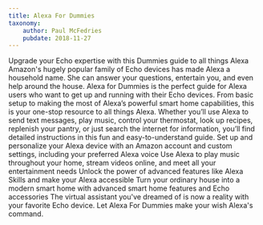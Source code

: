 ```yaml
---
title: Alexa For Dummies
taxonomy:
	author: Paul McFedries
	pubdate: 2018-11-27
---
```

Upgrade your Echo expertise with this Dummies guide to all things Alexa Amazon's hugely popular family of Echo devices has made Alexa a household name. She can answer your questions, entertain you, and even help around the house. Alexa for Dummies is the perfect guide for Alexa users who want to get up and running with their Echo devices. From basic setup to making the most of Alexa’s powerful smart home capabilities, this is your one-stop resource to all things Alexa. Whether you’ll use Alexa to send text messages, play music, control your thermostat, look up recipes, replenish your pantry, or just search the internet for information, you’ll find detailed instructions in this fun and easy-to-understand guide. Set up and personalize your Alexa device with an Amazon account and custom settings, including your preferred Alexa voice Use Alexa to play music throughout your home, stream videos online, and meet all your entertainment needs Unlock the power of advanced features like Alexa Skills and make your Alexa accessible Turn your ordinary house into a modern smart home with advanced smart home features and Echo accessories The virtual assistant you've dreamed of is now a reality with your favorite Echo device. Let Alexa For Dummies make your wish Alexa's command.